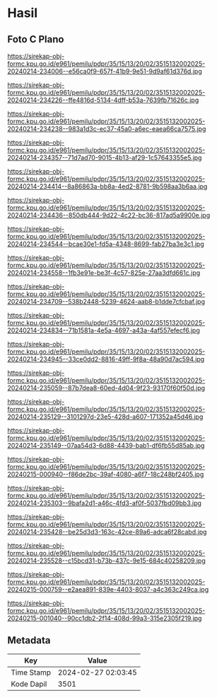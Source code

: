 # Hasil

## Foto C Plano

https://sirekap-obj-formc.kpu.go.id/e961/pemilu/pdpr/35/15/13/20/02/3515132002025-20240214-234006--e56ca0f9-657f-41b9-9e51-9d9af61d376d.jpg

https://sirekap-obj-formc.kpu.go.id/e961/pemilu/pdpr/35/15/13/20/02/3515132002025-20240214-234226--ffe4816d-5134-4dff-b53a-7639fb71626c.jpg

https://sirekap-obj-formc.kpu.go.id/e961/pemilu/pdpr/35/15/13/20/02/3515132002025-20240214-234238--983a1d3c-ec37-45a0-a6ec-eaea66ca7575.jpg

https://sirekap-obj-formc.kpu.go.id/e961/pemilu/pdpr/35/15/13/20/02/3515132002025-20240214-234357--71d7ad70-9015-4b13-af29-1c57643355e5.jpg

https://sirekap-obj-formc.kpu.go.id/e961/pemilu/pdpr/35/15/13/20/02/3515132002025-20240214-234414--8a86863a-bb8a-4ed2-8781-9b598aa3b6aa.jpg

https://sirekap-obj-formc.kpu.go.id/e961/pemilu/pdpr/35/15/13/20/02/3515132002025-20240214-234436--850db444-9d22-4c22-bc36-817ad5a9900e.jpg

https://sirekap-obj-formc.kpu.go.id/e961/pemilu/pdpr/35/15/13/20/02/3515132002025-20240214-234544--bcae30e1-fd5a-4348-8699-fab27ba3e3c1.jpg

https://sirekap-obj-formc.kpu.go.id/e961/pemilu/pdpr/35/15/13/20/02/3515132002025-20240214-234558--1fb3e91e-be3f-4c57-825e-27aa3dfd661c.jpg

https://sirekap-obj-formc.kpu.go.id/e961/pemilu/pdpr/35/15/13/20/02/3515132002025-20240214-234709--538b2448-5239-4624-aab8-b1dde7cfcbaf.jpg

https://sirekap-obj-formc.kpu.go.id/e961/pemilu/pdpr/35/15/13/20/02/3515132002025-20240214-234834--71b1581a-4e5a-4697-a43a-4af557efecf6.jpg

https://sirekap-obj-formc.kpu.go.id/e961/pemilu/pdpr/35/15/13/20/02/3515132002025-20240214-234945--33ce0dd2-8816-49ff-9f8a-48a90d7ac594.jpg

https://sirekap-obj-formc.kpu.go.id/e961/pemilu/pdpr/35/15/13/20/02/3515132002025-20240214-235059--87b7dea8-60ed-4d04-9f23-93170f60f50d.jpg

https://sirekap-obj-formc.kpu.go.id/e961/pemilu/pdpr/35/15/13/20/02/3515132002025-20240214-235129--3101297d-23e5-428d-a607-171352a45d46.jpg

https://sirekap-obj-formc.kpu.go.id/e961/pemilu/pdpr/35/15/13/20/02/3515132002025-20240214-235149--07aa54d3-6d88-4439-bab1-df6fb55d85ab.jpg

https://sirekap-obj-formc.kpu.go.id/e961/pemilu/pdpr/35/15/13/20/02/3515132002025-20240215-000940--f86de2bc-39af-4080-a6f7-18c248bf2405.jpg

https://sirekap-obj-formc.kpu.go.id/e961/pemilu/pdpr/35/15/13/20/02/3515132002025-20240214-235303--9bafa2d1-a46c-4fd3-af0f-5037fbd09bb3.jpg

https://sirekap-obj-formc.kpu.go.id/e961/pemilu/pdpr/35/15/13/20/02/3515132002025-20240214-235428--be25d3d3-163c-42ce-89a6-adca6f28cabd.jpg

https://sirekap-obj-formc.kpu.go.id/e961/pemilu/pdpr/35/15/13/20/02/3515132002025-20240214-235528--c15bcd31-b73b-437c-9e15-684c40258209.jpg

https://sirekap-obj-formc.kpu.go.id/e961/pemilu/pdpr/35/15/13/20/02/3515132002025-20240215-000759--e2aea891-839e-4403-8037-a4c363c249ca.jpg

https://sirekap-obj-formc.kpu.go.id/e961/pemilu/pdpr/35/15/13/20/02/3515132002025-20240215-001040--90cc1db2-2f14-408d-99a3-315e2305f219.jpg


## Metadata

| Key        | Value               |
| ---------- | ------------------- |
| Time Stamp | 2024-02-27 02:03:45 |
| Kode Dapil | 3501                |



